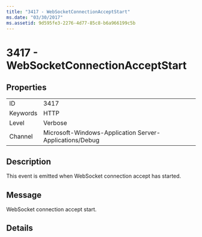 ```yaml
---
title: "3417 - WebSocketConnectionAcceptStart"
ms.date: "03/30/2017"
ms.assetid: 9d595fe3-2276-4d77-85c8-b6a966199c5b
---
```

# 3417 - WebSocketConnectionAcceptStart
## Properties  
  
|||  
|-|-|  
|ID|3417|  
|Keywords|HTTP|  
|Level|Verbose|  
|Channel|Microsoft-Windows-Application Server-Applications/Debug|  
  
## Description  
 This event is emitted when WebSocket connection accept has started.  
  
## Message  
 WebSocket connection accept start.  
  
## Details
